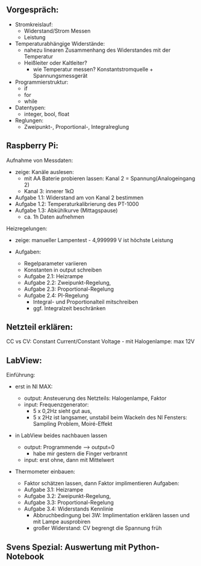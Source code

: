 ## Vorgespräch:
- Stromkreislauf:
	- Widerstand/Strom Messen
	- Leistung
- Temperaturabhängige Widerstände:
	- nahezu linearen Zusammenhang des Widerstandes mit der Temperatur
	- Heißleiter oder Kaltleiter?
		- wie Temperatur messen?  Konstantstromquelle + Spannungsmessgerät 
- Programmierstruktur:
	- if
	- for
	- while
- Datentypen:
	- integer, bool, float
- Reglungen:
	- Zweipunkt-, Proportional-, Integralreglung
    
## Raspberry Pi:
Aufnahme von Messdaten:
- zeige: Kanäle auslesen:
	- mit AA Baterie probieren lassen: Kanal 2 = Spannung(Analogeingang 2)  
	- Kanal 3: innerer 1kΩ
- Aufgabe 1.1: Widerstand am von Kanal 2 bestimmen
- Aufgabe 1.2: Temperaturkalibrierung des PT-1000
- Aufgabe 1.3: Abkühlkurve (Mittagspause)
	- ca. 1h Daten aufnehmen
	
Heizregelungen:
- zeige: manueller Lampentest
		- 4,999999 V ist höchste Leistung
		
- Aufgaben:
	- Regelparameter variieren
	- Konstanten in output schreiben    
	- Aufgabe 2.1: Heizrampe 
	- Aufgabe 2.2: Zweipunkt-Regelung,
	- Aufgabe 2.3: Proportional-Regelung
	- Aufgabe 2.4: PI-Regelung
		- Integral- und Proportionalteil mitschreiben
		- ggf. Integralzeit beschränken

## Netzteil erklären: 
CC vs CV: Constant Current/Constant Voltage
	- mit Halogenlampe: max 12V

## LabView:
Einführung:
- erst in NI MAX: 
	- output: Ansteuerung des Netzteils: Halogenlampe, Faktor
	- input: Frequenzgenerator: 
		- 5 x 0,2Hz sieht gut aus, 
		- 5 x 2Hz ist langsamer, unstabil beim Wackeln des NI Fensters: Sampling Problem, Moiré-Effekt
		
- in LabView beides nachbauen lassen
	- output: Programmende --> output=0
		- habe mir gestern die Finger verbrannt
	- input: erst ohne, dann mit Mittelwert
	
- Thermometer einbauen:
	- Faktor schätzen lassen, dann Faktor implimentieren
Aufgaben:
    - Aufgabe 3.1: Heizrampe 
    - Aufgabe 3.2: Zweipunkt-Regelung,
    - Aufgabe 3.3: Proportional-Regelung
    - Aufgabe 3.4: Widerstands Kennlinie
        - Abbruchbedingung bei 3W: Implimentation erklären lassen und mit Lampe ausprobiren
        - großer Widerstand: CV begrengt die Spannung früh

## Svens Spezial: Auswertung mit Python-Notebook






